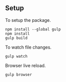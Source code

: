 

## Setup

To setup the package.

```
npm install --global gulp
npm install
gulp build
```

To watch file changes.

```
gulp watch
```

Browser live reload.

```
gulp browser
```
